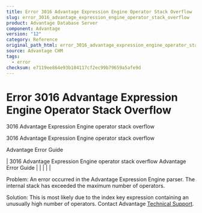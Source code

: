 ```yaml
---
title: Error 3016 Advantage Expression Engine Operator Stack Overflow
slug: error_3016_advantage_expression_engine_operator_stack_overflow
product: Advantage Database Server
component: Advantage
version: "12"
category: Reference
original_path_html: error_3016_advantage_expression_engine_operator_stack_overflow.htm
source: Advantage CHM
tags:
  - error
checksum: e7119ee864e93b104117cf2ec99b79659a5afe9d
---
```


# Error 3016 Advantage Expression Engine Operator Stack Overflow

3016 Advantage Expression Engine operator stack overflow

3016 Advantage Expression Engine operator stack overflow

Advantage Error Guide

| 3016 Advantage Expression Engine operator stack overflow  Advantage Error Guide |  |  |  |  |

Problem: An error occurred in the Advantage Expression Engine parser. The internal stack has exceeded the maximum number of operators.

Solution: This is most likely due to the index key expression containing an unusually high number of operators. Contact Advantage [Technical Support](master_technical_support_u_s__and_canada.md).
